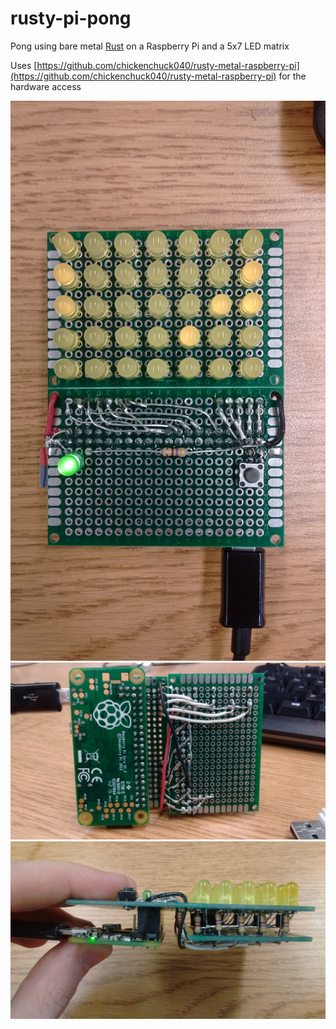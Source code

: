 # rusty-pi-pong
Pong using bare metal [Rust](https://www.rust-lang.org/en-US/) on a Raspberry Pi and a 5x7 LED matrix

Uses [https://github.com/chickenchuck040/rusty-metal-raspberry-pi](https://github.com/chickenchuck040/rusty-metal-raspberry-pi) for the hardware access

![Front Image](https://raw.githubusercontent.com/chickenchuck040/rusty-pi-pong/master/IMG_20170330_112701777%5B1%5D.jpg)
![Back Image](https://raw.githubusercontent.com/chickenchuck040/rusty-pi-pong/master/IMG_20170330_112730481%5B1%5D.jpg)
![Side Image](https://raw.githubusercontent.com/chickenchuck040/rusty-pi-pong/master/IMG_20170330_112745768%5B1%5D.jpg)
